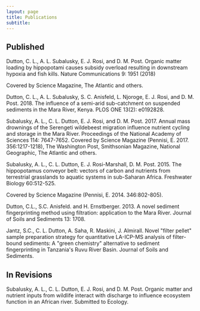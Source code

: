 ```yaml
---
layout: page
title: Publications
subtitle: 
---
```


## Published
<p align="center">
<div data-badge-type="donut" data-doi="10.1038/s41467-018-04391-6" data-hide-no-mentions="true" class="altmetric-embed"></div> </p> 

Dutton, C. L., A. L. Subalusky, E. J. Rosi, and D. M. Post. Organic matter loading by hippopotami causes subsidy overload resulting in downstream hypoxia and fish kills. Nature Communications 9: 1951 (2018)  

Covered by Science Magazine, The Atlantic and others.

Dutton, C. L., A. L. Subalusky, S. C. Anisfeld, L. Njoroge, E. J.  Rosi, and D. M. Post. 2018. The influence of a semi-arid sub-catchment on suspended sediments in the Mara River, Kenya. PLOS ONE 13(2): e0192828.

Subalusky, A. L., C. L. Dutton, E. J. Rosi, and D. M. Post. 2017. Annual mass drownings of the Serengeti wildebeest migration influence nutrient cycling and storage in the Mara River. Proceedings of the National Academy of Sciences 114: 7647-7652.  Covered by Science Magazine (Pennisi, E. 2017. 356:1217-1218), The Washington Post, Smithsonian Magazine, National Geographic, The Atlantic and others.

Subalusky, A. L., C. L. Dutton, E. J. Rosi-Marshall, D. M. Post. 2015. The hippopotamus conveyor belt: vectors of carbon and nutrients from terrestrial grasslands to aquatic systems in sub-Saharan Africa. Freshwater Biology 60:512-525.

Covered by Science Magazine (Pennisi, E. 2014. 346:802-805).

Dutton, C.L., S.C. Anisfeld. and H. Ernstberger.  2013.  A novel sediment fingerprinting method using filtration: application to the Mara River.  Journal of Soils and Sediments 13: 1708.

Jantz, S.C., C. L. Dutton, A. Saha, R. Maskini, J. Almirall.  Novel "filter pellet" sample preparation strategy for quantitative LA-ICP-MS analysis of filter-bound sediments: A "green chemistry" alternative to sediment fingerprinting in Tanzania's Ruvu River Basin.  Journal of Soils and Sediments.

## In Revisions
Subalusky, A. L., C. L. Dutton, E. J. Rosi, and D. M. Post. Organic matter and nutrient inputs from wildlife interact with discharge to influence ecosystem function in an African river. Submitted to Ecology.

<script type='text/javascript' src='https://d1bxh8uas1mnw7.cloudfront.net/assets/embed.js'></script>
